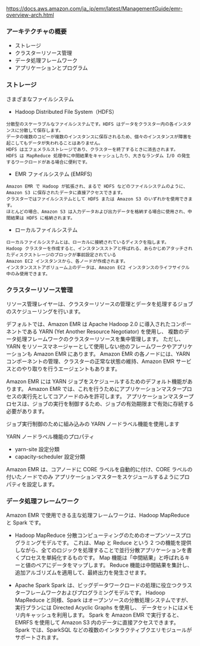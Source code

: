 https://docs.aws.amazon.com/ja_jp/emr/latest/ManagementGuide/emr-overview-arch.html

### アーキテクチャの概要

- ストレージ
- クラスターリソース管理
- データ処理フレームワーク
- アプリケーションとプログラム

### ストレージ
さまざまなファイルシステム
- Hadoop Distributed File System（HDFS）
```
分散型のスケーラブルなファイルシステムです。HDFS はデータをクラスター内の各インスタンスに分散して保存します。
データの複数のコピーが複数のインスタンスに保存されるため、個々のインスタンスが障害を起こしてもデータが失われることはありません。
HDFS はエフェメラルストレージであり、クラスターを終了するときに消去されます。
HDFS は MapReduce 処理中に中間結果をキャッシュしたり、大きなランダム I/O の発生するワークロードがある場合に便利です。
```

- EMR ファイルシステム (EMRFS) 
```
Amazon EMR で Hadoop が拡張され、まるで HDFS などのファイルシステムのように、Amazon S3 に保存されたデータに直接アクセスできます。
クラスターではファイルシステムとして HDFS または Amazon S3 のいずれかを使用できます。
ほとんどの場合、Amazon S3 は入力データおよび出力データを格納する場合に使用され、中間結果は HDFS に格納されます。
```

- ローカルファイルシステム
```
ローカルファイルシステムとは、ローカルに接続されているディスクを指します。
Hadoop クラスターを作成すると、インスタンスストアと呼ばれる、あらかじめアタッチされたディスクストレージのブロックが事前設定されている 
Amazon EC2 インスタンスから、各ノードが作成されます。
インスタンスストアボリューム上のデータは、Amazon EC2 インスタンスのライフサイクル中のみ使用できます。
```


### クラスターリソース管理

リソース管理レイヤーは、クラスターリソースの管理とデータを処理するジョブのスケジューリングを行います。

デフォルトでは、Amazon EMR は Apache Hadoop 2.0 に導入されたコンポーネントである YARN (Yet Another Resource Negotiator) を使用し、
複数のデータ処理フレームワークのクラスターリソースを集中管理します。
ただし、YARN をリソースマネージャーとして使用しない他のフレームワークやアプリケーションも Amazon EMR にあります。
Amazon EMR の各ノードには、YARN コンポーネントの管理、クラスターの正常な状態の維持、Amazon EMR サービスとのやり取りを行うエージェントもあります。

Amazon EMR には YARN ジョブをスケジュールするためのデフォルト機能があります。
Amazon EMR では、これを行うためにアプリケーションマスタープロセスの実行先としてコアノードのみを許可します。
アプリケーションマスタープロセスは、ジョブの実行を制御するため、ジョブの有効期限まで有効に存続する必要があります。

ジョブ実行制御のために組み込みの YARN ノードラベル機能を使用します

YARN ノードラベル機能のプロパティ
- yarn-site 設定分類
- capacity-scheduler 設定分類

Amazon EMR は、コアノードに CORE ラベルを自動的に付け、CORE ラベルの付いたノードでのみ
アプリケーションマスターをスケジュールするようにプロパティを設定します。


### データ処理フレームワーク

Amazon EMR で使用できる主な処理フレームワークは、Hadoop MapReduce と Spark です。

- Hadoop MapReduce
分散コンピューティングのためのオープンソースプログラミングモデルです。
これは、Map と Reduce という 2 つの機能を提供しながら、全てのロジックを処理することで並行分散アプリケーションを書くプロセスを単純化するものです。
Map 機能は「中間結果」と呼ばれるキーと値のペアにデータをマップします。
Reduce 機能は中間結果を集計し、追加アルゴリズムを適用して、最終出力を発生させます。

- Apache Spark
Spark は、ビッグデータワークロードの処理に役立つクラスターフレームワークおよびプログラミングモデルです。
Hadoop MapReduce と同様、Spark はオープンソースの分散処理システムですが、実行プランには Directed Acyclic Graphs を使用し、
データセットにはメモリ内キャッシュを利用します。
Spark を Amazon EMR で実行すると、EMRFS を使用して Amazon S3 内のデータに直接アクセスできます。
Spark では、SparkSQL などの複数のインタラクティブクエリモジュールがサポートされます。







